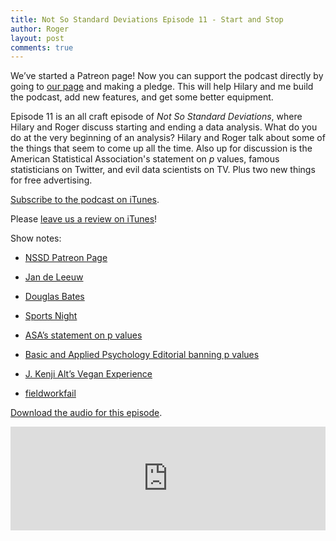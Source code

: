 ```yaml
---
title: Not So Standard Deviations Episode 11 - Start and Stop
author: Roger
layout: post
comments: true
---
```


We’ve started a Patreon page! Now you can support the podcast directly by going to [our page](http://patreon.com/NSSDeviations) and making a pledge. This will help Hilary and me build the podcast, add new features, and get some better equipment.

Episode 11 is an all craft episode of *Not So Standard Deviations*, where Hilary and Roger discuss starting and ending a data analysis. What do you do at the very beginning of an analysis? Hilary and Roger talk about some of the things that seem to come up all the time. Also up for discussion is the American Statistical Association's statement on *p* values, famous statisticians on Twitter, and evil data scientists on TV. Plus two new things for free advertising.

[Subscribe to the podcast on iTunes](https://itunes.apple.com/us/podcast/not-so-standard-deviations/id1040614570).

Please [leave us a review on iTunes](https://itunes.apple.com/us/podcast/not-so-standard-deviations/id1040614570)!

Show notes:

* [NSSD Patreon Page](http://patreon.com/NSSDeviations)

* [Jan de Leeuw](https://twitter.com/deleeuw_jan)

* [Douglas Bates](https://twitter.com/BatesDmbates)

* [Sports Night](https://en.wikipedia.org/wiki/Sports_Night)

* [ASA’s statement on p values](http://goo.gl/JFz7ic)

* [Basic and Applied Psychology Editorial banning p values](http://goo.gl/O8kL60)

* [J. Kenji Alt’s Vegan Experience](http://www.seriouseats.com/vegan-experience)

* [fieldworkfail](http://fieldworkfail.com/)


[Download the audio for this episode](https://soundcloud.com/nssd-podcast/episode-11-start-and-stop).


<iframe width="100%" height="166" scrolling="no" frameborder="no" src="https://w.soundcloud.com/player/?url=https%3A//api.soundcloud.com/tracks/251825714&amp;color=ff5500&amp;auto_play=false&amp;hide_related=false&amp;show_comments=true&amp;show_user=true&amp;show_reposts=false"></iframe>
